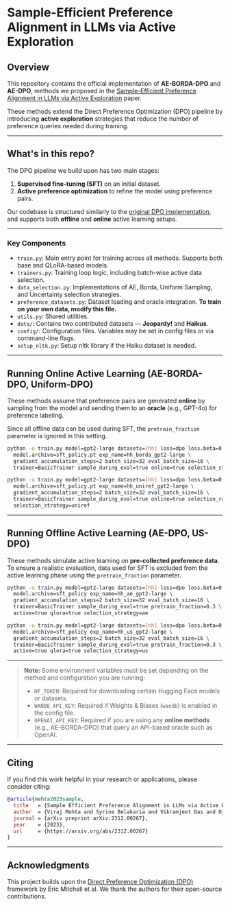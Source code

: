 # Sample-Efficient Preference Alignment in LLMs via Active Exploration

## Overview

This repository contains the official implementation of **AE-BORDA-DPO** and **AE-DPO**, methods we proposed in the [Sample-Efficient Preference Alignment in LLMs via Active Exploration](https://arxiv.org/abs/2312.00267) paper.

These methods extend the Direct Preference Optimization (DPO) pipeline by introducing **active exploration** strategies that reduce the number of preference queries needed during training.

---

## What's in this repo?

The DPO pipeline we build upon has two main stages:

1. **Supervised fine-tuning (SFT)** on an initial dataset.
2. **Active preference optimization** to refine the model using preference pairs.

Our codebase is structured similarly to the [original DPO implementation](https://github.com/eric-mitchell/direct-preference-optimization), and supports both **offline** and **online** active learning setups.

---

### Key Components

- `train.py`: Main entry point for training across all methods. Supports both base and QLoRA-based models.
- `trainers.py`: Training loop logic, including batch-wise active data selection.
- `data_selection.py`: Implementations of AE, Borda, Uniform Sampling, and Uncertainty selection strategies.
- `preference_datasets.py`: Dataset loading and oracle integration. **To train on your own data, modify this file.**
- `utils.py`: Shared utilities.
- `data/`: Contains two contributed datasets — **Jeopardy!** and **Haikus**.
- `config/`: Configuration files. Variables may be set in config files or via command-line flags.
- `setup_nltk.py`: Setup nltk library if the Haiku dataset is needed.

---

## Running Online Active Learning (AE-BORDA-DPO, Uniform-DPO)

These methods assume that preference pairs are generated **online** by sampling from the model and sending them to an **oracle** (e.g., GPT-4o) for preference labeling.

Since all offline data can be used during SFT, the `pretrain_fraction` parameter is ignored in this setting.

```bash
python -u train.py model=gpt2-large datasets=[hh] loss=dpo loss.beta=0.1 \
  model.archive=sft_policy.pt exp_name=hh_borda_gpt2-large \
  gradient_accumulation_steps=2 batch_size=32 eval_batch_size=16 \
  trainer=BasicTrainer sample_during_eval=true online=true selection_strategy=borda
````

```bash
python -u train.py model=gpt2-large datasets=[hh] loss=dpo loss.beta=0.1 \
  model.archive=sft_policy.pt exp_name=hh_uniref_gpt2-large \
  gradient_accumulation_steps=2 batch_size=32 eval_batch_size=16 \
  trainer=BasicTrainer sample_during_eval=true online=true selection_ratio=1 \
  selection_strategy=uniref
```

---

## Running Offline Active Learning (AE-DPO, US-DPO)

These methods simulate active learning on **pre-collected preference data**. To ensure a realistic evaluation, data used for SFT is excluded from the active learning phase using the `pretrain_fraction` parameter.

```bash
python -u train.py model=gpt2-large datasets=[hh] loss=dpo loss.beta=0.1 \
  model.archive=sft_policy exp_name=hh_ae_gpt2-large \
  gradient_accumulation_steps=2 batch_size=32 eval_batch_size=16 \
  trainer=BasicTrainer sample_during_eval=true pretrain_fraction=0.3 \
  active=true qlora=true selection_strategy=ae
```

```bash
python -u train.py model=gpt2-large datasets=[hh] loss=dpo loss.beta=0.1 \
  model.archive=sft_policy exp_name=hh_us_gpt2-large \
  gradient_accumulation_steps=2 batch_size=32 eval_batch_size=16 \
  trainer=BasicTrainer sample_during_eval=true pretrain_fraction=0.3 \
  active=true qlora=true selection_strategy=us
```

---

> **Note:** Some environment variables must be set depending on the method and configuration you are running:
>
> * `HF_TOKEN`: Required for downloading certain Hugging Face models or datasets.
> * `WANDB_API_KEY`: Required if Weights & Biases (`wandb`) is enabled in the config file.
> * `OPENAI_API_KEY`: Required if you are using any **online methods** (e.g., AE-BORDA-DPO) that query an API-based oracle such as OpenAI.

---

## Citing

If you find this work helpful in your research or applications, please consider citing:

```bibtex
@article{mehta2023sample,
  title   = {Sample Efficient Preference Alignment in LLMs via Active Exploration},
  author  = {Viraj Mehta and Syrine Belakaria and Vikramjeet Das and Ojash Neopane and Yijia Dai and Ilija Bogunovic and Barbara Engelhardt and Stefano Ermon and Jeff Schneider and Willie Neiswanger},
  journal = {arXiv preprint arXiv:2312.00267},
  year    = {2023},
  url     = {https://arxiv.org/abs/2312.00267}
}
```

---

## Acknowledgments

This project builds upon the [Direct Preference Optimization (DPO)](https://github.com/eric-mitchell/direct-preference-optimization) framework by Eric Mitchell et al. We thank the authors for their open-source contributions.